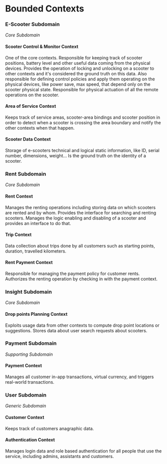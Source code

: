 # Bounded Contexts

### E-Scooter Subdomain
*Core Subdomain*
#### Scooter Control & Monitor Context
One of the core contexts. Responsible for keeping track of scooter positions, battery level and other useful data coming from the physical devices. 
Provides the operation of locking and unlocking on a scooter to other contexts and it's considered the ground truth on this data.
Also responsible for defining control policies and apply them operating on the physical devices, like power save, max speed, that depend only on the scooter physical state.
Responsible for physical actuation of all the remote operations on the scooter.
#### Area of Service Context
Keeps track of service areas, scooter-area bindings and scooter position in order to detect when a scooter is crossing the area boundary and notify the other contexts when that happen.
#### Scooter Data Context
Storage of e-scooters technical and logical static information, like ID, serial number, dimensions, weight...
Is the ground truth on the identity of a scooter. 

### Rent Subdomain
*Core Subdomain*
#### Rent Context
Manages the renting operations including storing data on which scooters are rented and by whom. Provides the interface for searching and renting scooters.
Manages the logic enabling and disabling of a scooter and provides an interface to do that.
#### Trip Context
Data collection about trips done by all customers such as starting points, duration, travelled kilometers.
#### Rent Payment Context
Responsible for managing the payment policy for customer rents. Authorizes the renting operation by checking in with the payment context.

### Insight Subdomain
*Core Subdomain*
#### Drop points Planning Context
Exploits usage data from other contexts to compute drop point locations or suggestions.
Stores data about user search requests about scooters.

### Payment Subdomain
*Supporting Subdomain*
#### Payment Context
Manages all customer in-app transactions, virtual currency, and triggers real-world transactions.

### User Subdomain
*Generic Subdomain*
#### Customer Context
Keeps track of customers anagraphic data.
#### Authentication Context
Manages login data and role based authentication for all people that use the service, including admins, assistants and customers.

